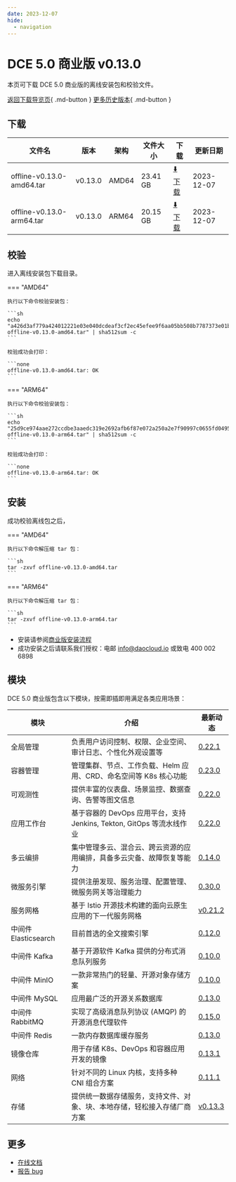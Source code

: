 ```yaml
---
date: 2023-12-07
hide:
  - navigation
---
```


# DCE 5.0 商业版 v0.13.0

本页可下载 DCE 5.0 商业版的离线安装包和校验文件。

[返回下载导览页](../index.md#_2){ .md-button } [更多历史版本](./dce5-installer-history.md){ .md-button }

## 下载

| 文件名                      | 版本    | 架构 | 文件大小 | 下载                                           | 更新日期   |
| ----------------------------- | ------- | -------- | ---------------------------------------------- | ---------- | ----------------------------- |
| offline-v0.13.0-amd64.tar | v0.13.0 | AMD64 | 23.41 GB | [:arrow_down: 下载](https://qiniu-download-public.daocloud.io/DaoCloud_Enterprise/dce5/offline-v0.13.0-amd64.tar) | 2023-12-07 |
| offline-v0.13.0-arm64.tar | v0.13.0 | ARM64 | 20.15 GB | [:arrow_down: 下载](https://qiniu-download-public.daocloud.io/DaoCloud_Enterprise/dce5/offline-v0.13.0-arm64.tar) | 2023-12-07 |

## 校验

进入离线安装包下载目录。

=== "AMD64"

    执行以下命令校验安装包：

    ```sh
    echo "a426d3af779a424012221e03e040dcdeaf3cf2ec45efee9f6aa05bb508b7787373e01b4d229b8e29ee97bb77bfc4f9cc24f6fefc918a981f226ed0edba665bb2  offline-v0.13.0-amd64.tar" | sha512sum -c
    ```

    校验成功会打印：

    ```none
    offline-v0.13.0-amd64.tar: OK
    ```

=== "ARM64"

    执行以下命令校验安装包：

    ```sh
    echo "25d9ce974aae272ccdbe3aaedc319e2692afb6f87e072a250a2e7f90997c0655fd04956533be5bdb8d3ea6f6641c0418087894a853f925fec0b432fb2d8ce8f9  offline-v0.13.0-arm64.tar" | sha512sum -c
    ```

    校验成功会打印：

    ```none
    offline-v0.13.0-arm64.tar: OK
    ```

## 安装

成功校验离线包之后，

=== "AMD64"

    执行以下命令解压缩 tar 包：

    ```sh
    tar -zxvf offline-v0.13.0-amd64.tar
    ```

=== "ARM64"

    执行以下命令解压缩 tar 包：

    ```sh
    tar -zxvf offline-v0.13.0-arm64.tar
    ```

- 安装请参阅[商业版安装流程](../../install/commercial/start-install.md)
- 成功安装之后请联系我们授权：电邮 info@daocloud.io 或致电 400 002 6898

## 模块

DCE 5.0 商业版包含以下模块，按需即插即用满足各类应用场景：

| 模块                 | 介绍                                                                     | 最新动态                                                      |
| -------------------- | ------------------------------------------------------------------------ | ------------------------------------------------------------- |
| 全局管理             | 负责用户访问控制、权限、企业空间、审计日志、个性化外观设置等             | [0.22.1](../../ghippo/intro/release-notes.md#0221)    |
| 容器管理             | 管理集群、节点、工作负载、Helm 应用、CRD、命名空间等 K8s 核心功能        | [0.23.0](../../kpanda/intro/release-notes.md#0230)    |
| 可观测性             | 提供丰富的仪表盘、场景监控、数据查询、告警等图文信息                     | [0.22.0](../../insight/intro/releasenote.md#0220)     |
| 应用工作台           | 基于容器的 DevOps 应用平台，支持 Jenkins, Tekton, GitOps 等流水线作业    | [0.22.0](../../amamba/intro/release-notes.md#0220)      |
| 多云编排             | 集中管理多云、混合云、跨云资源的应用编排，具备多云灾备、故障恢复等能力   | [0.14.0](../../kairship/intro/release-notes.md#0140)         |
| 微服务引擎           | 提供注册发现、服务治理、配置管理、微服务网关等治理能力                   | [0.30.0](../../skoala/intro/release-notes.md#0300)             |
| 服务网格             | 基于 Istio 开源技术构建的面向云原生应用的下一代服务网格                  | [v0.21.2](../../mspider/intro/release-notes.md#v0212)          |
| 中间件 Elasticsearch | 目前首选的全文搜索引擎                                                   | [0.12.0](../../middleware/elasticsearch/release-notes.md#0120) |
| 中间件 Kafka         | 基于开源软件 Kafka 提供的分布式消息队列服务                              | [0.10.0](../../middleware/kafka/release-notes.md#0100)          |
| 中间件 MinIO         | 一款非常热门的轻量、开源对象存储方案                                     | [0.10.0](../../middleware/minio/release-notes.md#0100)          |
| 中间件 MySQL         | 应用最广泛的开源关系数据库                                               | [0.13.0](../../middleware/mysql/release-notes.md#0130)           |
| 中间件 RabbitMQ      | 实现了高级消息队列协议 (AMQP) 的开源消息代理软件                         | [0.15.0](../../middleware/rabbitmq/release-notes.md#0150)        |
| 中间件 Redis         | 一款内存数据库缓存服务                                                   | [0.13.0](../../middleware/redis/release-notes.md#0130)           |
| 镜像仓库             | 用于存储 K8s、DevOps 和容器应用开发的镜像                                | [0.13.1](../../dce/dce-rn/20231130.md)                            |
| 网络                 | 针对不同的 Linux 内核，支持多种 CNI 组合方案                             | [0.11.1](../../dce/dce-rn/20231130.md)                            |
| 存储                 | 提供统一数据存储服务，支持文件、对象、块、本地存储，轻松接入存储厂商方案 | [v0.13.3](../../dce/dce-rn/20231130.md)                            |

## 更多

- [在线文档](../../dce/index.md)
- [报告 bug](https://github.com/DaoCloud/DaoCloud-docs/issues)
